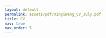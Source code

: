 ```yaml
---
layout: default
permalink: assets/pdf/XinyiWang_CV_July.pdf
title: CV
nav: true
nav_order: 5
---
```

